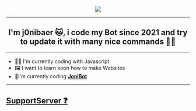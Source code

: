 <div align="center" style"border-radius:15px">
  <img src="https://cdn.discordapp.com/attachments/895902603580440596/925471450201227324/j0nibaer_-_Profil.png" style"width: 100%;border-radius:15px">
</div>

***
## <div align="center">I'm j0nibaer 🐱, i code my Bot since 2021 and try to update it with many nice commands 👨‍💻</div>  
***
- 👩‍💻 I'm currently coding with Javascript
- 🖼 I want to learn soon how to make Websites
- 🤖I'm currently coding [**JoniBot**](https://discord.com/oauth2/authorize?client_id=825037391336964157&permissions=322566&scope=bot) 
***
## [**SupportServer ❓**](https://discord.gg/7DC93XscbQ)



